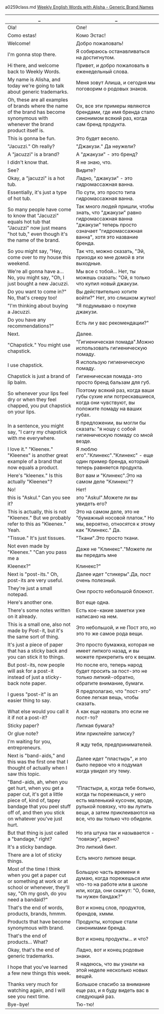 a0259class.md
[Weekly English Words with Alisha - Generic Brand Names](https://www.youtube.com/watch?v=DUntXd9JUn0)





_|_
--|--
Ola!|Оле!
Como estas!|Комо Эстас!
Welcome!|Добро пожаловать!
I'm gonna stop there.|Я собираюсь останавливаться на достигнутом.
Hi there, and welcome back to Weekly Words.|Привет, и добро пожаловать в еженедельный слова.
My name is Alisha, and today we're going to talk about generic trademarks.|Меня зовут Алиша, и сегодня мы поговорим о родовых знаков.
Oh, these are all examples of brands where the name of the brand has become synonymous with whenever the brand product itself is.|Ох, все эти примеры являются брендами, где имя бренда стало синонимом всякий раз, когда сам бренд продукта.
This is gonna be fun.|Это будет весело.
"Jacuzzi." Oh really?|"Джакузи." Да неужели?
A "jacuzzi" is a brand?|А "джакузи" - это бренд?
I didn't know that.|Я не знаю, что.
See?|Видите?
Okay, a "jacuzzi" is a hot tub.|Ладно, "джакузи" - это гидромассажная ванна.
Essentially, it's just a type of hot tub.|По сути, это просто типа гидромассажная ванна.
So many people have come to know that "Jacuzzi" equals hot tub that "Jacuzzi" now just means "hot tub," even though it's the name of the brand.|Так много людей пришли, чтобы знать, что "джакузи" равно гидромассажная ванна "джакузи" теперь просто означает "гидромассажная ванна", хотя это название бренда.
So you might say, "Hey, come over to my house this weekend.|Так что, можно сказать, "Эй, приходи ко мне домой в эти выходные.
We're all gonna have a… No, you might say, "Oh, I just bought a new Jacuzzi.|Мы все с тобой... Нет, ты можешь сказать: "Ой, я только что купил новый джакузи.
Do you want to come in?" No, that's creepy too!|Вы действительно хотите войти?" Нет, это слишком жутко!
"I'm thinking about buying a Jacuzzi.|"Я подумываю о покупке джакузи.
Do you have any recommendations?"|Есть ли у вас рекомендации?"
Next.|Далее.
"Chapstick." You might use chapstick.|"Гигиеническая помада".Можно использовать гигиеническую помаду.
I use chapstick.|Я использую гигиеническую помаду.
Chapstick is just a brand of lip balm.|Гигиеническая помада-это просто бренд бальзам для губ.
So whenever your lips feel dry or when they feel chapped, you put chapstick on your lips.|Поэтому всякий раз, когда ваши губы сухие или потрескавшиеся, когда они чувствуют, вы положите помаду на ваших губах.
In a sentence, you might say, "I carry my chapstick with me everywhere.|В предложении, вы могли бы сказать: "я ношу с собой гигиеническую помаду со мной везде.
I love it." "Kleenex." "Kleenex" is another great example of a brand that now equals a product.|Я люблю его"."Клинекс"."Клинекс" - еще один пример бренда, который теперь равняется продукта.
Here's "kleenex." Is this actually "Kleenex"?|Вот вам и "Клинекс".Это на самом деле "Клинекс"?
No!|Нет!
this is "Askul." Can you see it?|это "Askul".Можете ли вы увидеть его?
This is actually, this is not "Kleenex." But we probably refer to this as "Kleenex." Yeah.|Это на самом деле, это не "бумажный носовой платок." Но мы, вероятно, относятся к этому как "Клинекс." Да.
"Tissue." It's just tissues.|"Ткани".Это просто ткани.
Not even made by "Kleenex." "Can you pass me a|Даже не "Клинекс"."Можете ли вы передать мне
Kleenex?"|Клинекс?"
Next is "post-its." Oh, post-its are very useful.|Далее идет "стикеры".Да, пост очень полезный.
They're just a small notepad.|Они просто небольшой блокнот.
Here's another one.|Вот еще одна.
There's some notes written on it already.|Есть кое-какие заметки уже написано на нем.
This is a small one, also not made by Post-it, but it's the same sort of thing.|Это небольшой, и не Пост это, но это то же самое рода вещи.
It's just a piece of paper that has a sticky back and you can stick it to things.|Это просто бумажка, которая не имеет липкого назад, и вы можете прикрепить его к вещам.
But post-its, now people will ask for a post-it instead of just a sticky-back note paper.|Но после его, теперь народ будет просить за пост-это не только липкий-обратно, обратите внимание, бумаги.
I guess "post-it" is an easier thing to say.|Я предполагаю, что "пост-это" более легкая вещь, чтобы сказать.
What else would you call it it if not a post-it?|А как еще назвать это если не пост-то?
Sticky paper?|Липкая бумага?
Or glue note?|Или приклейте записку?
I'm waiting for you, entrepreneurs.|Я жду тебя, предпринимателей.
Next is "band-aids," and this was the first one that I thought of actually when I saw this topic.|Далее идет "пластырь", и это было первое что я подумал когда увидел эту тему.
"Band-aids, ah, when you get hurt, when you get a paper cut, it's got a little piece of, kind of, tapey bandage that you peel stuff off of, and then you stick on whatever you've just hurt.|"Пластыри, а, когда тебе больно, когда ты порежешься, у него есть маленький кусочек, вроде, рулькой повязку, что вы лупить вещи, а затем приклеиваются на все, что вы только что обидели.
But that thing is just called a "bandage," right?|Но эта штука так и называется - "повязку", верно?
It's a sticky bandage.|Это липкий бинт.
There are a lot of sticky things.|Есть много липкие вещи.
Most of the time I think when you get a paper cut or something at work or at school or whenever, they'll say, "Oh my gosh, do you need a bandaid?"|Большую часть времени я думаю, когда порежешься или что-то на работе или в школе или, когда, они скажут: "О, боже, ты нужен бандаж?"
That's the end of words, products, brands, hmmm.|Вот и конец слов, продуктов, брендов, хммм.
Products that have become synonymous with brand.|Продукты, которые стали синонимами бренда.
That's the end of products... What?|Вот и конец продукты... и что?
Okay, that's the end of generic trademarks.|Ладно, вот и конец родовые знаки.
I hope that you've learned a few new things this week.|Я надеюсь, что вы узнали на этой неделе несколько новых вещей.
Thanks very much for watching again, and I will see you next time.|Большое спасибо за внимание еще раз, и я буду видеть вас в следующий раз.
Bye-bye!|Тю-тю!
